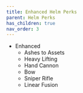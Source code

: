 ```yaml
---
title: Enhanced Helm Perks
parent: Helm Perks
has_children: true
nav_order: 3
---
```


- Enhanced
  - Ashes to Assets
  - Heavy Lifting
  - Hand Cannon
  - Bow
  - Sniper Rifle
  - Linear Fusion
